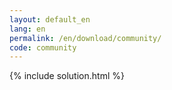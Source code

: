 ```yaml
---
layout: default_en
lang: en
permalink: /en/download/community/
code: community
---
```

{% include solution.html %}
